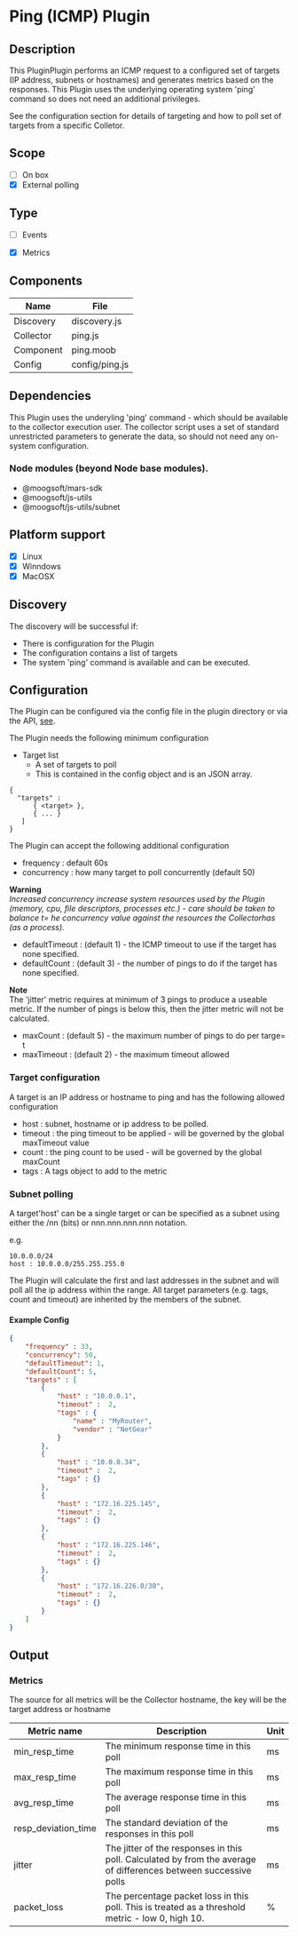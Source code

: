 
# Ping (ICMP) Plugin

## Description
This PluginPlugin  performs an ICMP request to a configured set of targets (IP
address, subnets or hostnames) and generates metrics based on the
responses. This Plugin uses the underlying operating system
'ping' command so does not need an additional
privileges.


See the configuration section for details of targeting and how to poll set of targets from a specific Colletor.

## Scope

- [ ] On box
- [x] External polling

## Type
- [ ] Events
- [x] Metrics


## Components


| Name | File 
| --- | --- |
| Discovery | discovery.js  |
| Collector | ping.js |
| Component | ping.moob |
| Config | config/ping.js |


## Dependencies

This Plugin uses the underyling 'ping' command - which
should be available to the collector execution user. The collector script uses a set of standard unrestricted parameters to generate the data, so should not need any on-system configuration.

### Node modules (beyond Node base modules).

- @moogsoft/mars-sdk
- @moogsoft/js-utils
- @moogsoft/js-utils/subnet

## Platform support

- [x] Linux
- [x] Winndows
- [x] MacOSX

## Discovery

The discovery will be successful if:

- There is configuration for the Plugin
- The configuration contains a list of targets
- The system 'ping' command is available and can be executed.


## Configuration

The Plugin can be configured via the config file in the plugin directory or via the API, [see](../README.md).

The Plugin needs the following minimum configuration

- Target list
  - A set of targets to poll
  - This is contained in the config object and is an JSON array.
```
{
  "targets" :
      { <target> },
      { ... }
   ]
}
```


The Plugin can accept the following additional configuration

- frequency : default 60s
- concurrency : how many target to poll concurrently (default 50)


**Warning**<br>
*Increased concurrency increase system resources used by the Plugin
(memory, cpu, file descriptors, processes etc.) - care should be taken to balance t= he concurrency value against the resources the Collectorhas (as a process).*


- defaultTimeout : (default 1) - the ICMP timeout to use if the target has none specified.
- defaultCount : (default 3) - the number of pings to do if the target has none specified.

**Note**<br>
The 'jitter' metric requires at minimum of 3 pings to produce a useable metric. If the number of pings is below this, then
the jitter metric will not be calculated.
- maxCount : (default 5) - the maximum number of pings to do per targe= t
- maxTimeout : (default 2) - the maximum timeout allowed

### Target configuration

A target is an IP address or hostname to ping and has the following
allowed configuration

- host : subnet, hostname or ip address to be polled.
- timeout : the ping timeout to be applied - will be governed by the global maxTimeout value
- count : the ping count to be used - will be governed by the global maxCount
- tags : A tags object to add to the metric

### Subnet polling

A target'host' can be a single target or can be specified as a subnet using either the /nn (bits) or nnn.nnn.nnn.nnn
notation.

e.g.

```
10.0.0.0/24
host : 10.0.0.0/255.255.255.0
```

The Plugin will calculate the first and last addresses in the subnet and will poll all the ip address within the range. All target parameters (e.g. tags, count and timeout) are inherited by the members of the
subnet.

#### Example Config

```json
{
    "frequency" : 33,
    "concurrency": 50,
    "defaultTimeout": 1,
    "defaultCount": 5,
    "targets" : [
        {
            "host" : "10.0.0.1",
            "timeout" :  2,
            "tags" : {
                "name" : "MyRouter",
                "vendor" : "NetGear"
            }
        },
        {
            "host" : "10.0.0.34",
            "timeout" :  2,
            "tags" : {}
        },
        {
            "host" : "172.16.225.145",
            "timeout" :  2,
            "tags" : {}
        },
        {
            "host" : "172.16.225.146",
            "timeout" :  2,
            "tags" : {}
        },
        {
            "host" : "172.16.226.0/30",
            "timeout" :  2,
            "tags" : {}
        }
    ]
}
```
## Output

### Metrics


The source for all metrics will be the Collector hostname, the key will be the target address or hostname

| Metric name | Description | Unit |
|---|---|---|
| min_resp_time | The minimum response time in this poll |ms
| max_resp_time | The maximum response time in this poll |ms
| avg_resp_time | The average response time in this poll |ms
| resp_deviation_time | The standard deviation of the responses in this poll | ms
| jitter | The jitter of the responses in this poll. Calculated by from the average of differences between successive polls | ms
| packet\_loss | The percentage packet loss in this poll. This is treated as a threshold metric - low 0, high 10. |%


